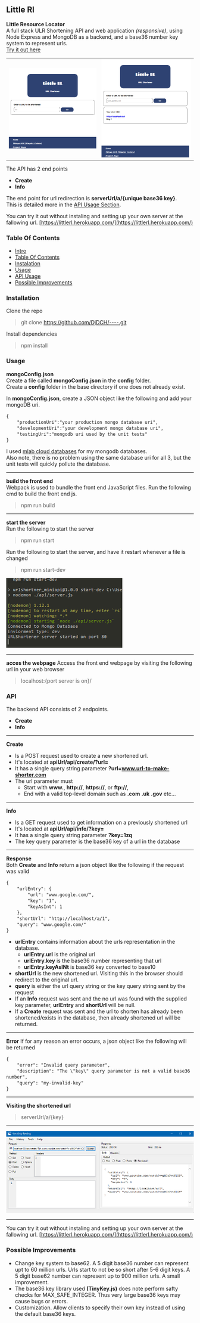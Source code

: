 

## Little Rl
**Little Resource Locator**  
A full stack ULR Shortening API and web application *(responsive)*, using Node Express and MongoDB as a backend, and a base36 number key system to represent urls.  
[Try it out here](https://littlerl.herokuapp.com/)

|   |   |
|---|---|
|![Webpage Screenshot 1](screenshots/screenshot-1.png)|![Webpage Screenshot 2](screenshots/screenshot-2.png)|  

The API has 2 end points
- **Create**
- **Info**  

The end point for url redirection is **serverUrl/a/{unique base36 key}**.  
This is detailed more in the [API Usage Section](#usage).

You can try it out without instaling and setting up your own server at the fallowing url.
[https://littlerl.herokuapp.com/](https://littlerl.herokuapp.com/)  



### Table Of Contents
- [Intro](#little-rl)
- [Table Of Contents](#table-of-contents)
- [Instalation](#installation)
- [Usage](#usage)
- [API Usage](#api)
- [Possible Improvements](#possible-improvements)

### Installation
Clone the repo
> git clone https://github.com/DjDCH/----.git

Install dependencies
> npm install

### Usage
**mongoConfig.json**  
Create a file called **mongoConfig.json** in the **config** folder.  
Create a **config** folder in the base directory if one does not already exist.  
  
In **mongoConfig.json**, create a JSON object like the following and add your mongoDB uri. 
```
{
	"productionUri":"your production mongo database uri",
	"developmentUri":"your development mongo database uri",
	"testingUri":"mongodb uri used by the unit tests"	
}
```

I used [mlab cloud databases](https://mlab.com) for my mongodb databases.  
Also note, there is no problem using the same database uri for all 3, but the unit tests will quickly pollute the database.  

***

**build the front end**  
Webpack is used to bundle the front end JavaScript files. Run the following cmd to build the front end js.
> npm run build

***

**start the server**  
Run the following to start the server
> npm run start  

Run the following to start the server, and have it restart whenever a file is changed
> npm run start-dev

![Server Start Screenshot](screenshots/screenshot-3.png)

***

**acces the webpage**
Access the front end webpage by visiting the following url in your web browser
> localhost:{port server is on}/

### API
The backend API consists of 2 endpoints.
- **Create**
- **Info** 
***
**Create**  
- Is a POST request used to create a new shortened url.
- It's located at **apiUrl/api/create/?url=**
- It has a single query string parameter **?url=www.url-to-make-shorter.com**
- The url parameter must
	- Start with **www.**, **http://**, **https://**, or **ftp://**,
	- End with a valid top-level domain such as **.com** **.uk** **.gov** etc...

***

**Info**  
- Is a GET request used to get information on a previously shortened url
- It's located at **apiUrl/api/info/?key=**
- It has a single query string parameter **?key=1zq**
- The key query parameter is the base36 key of a url in the database

***
**Response**  
Both **Create** and **Info** return a json object like the following if the request was valid
```
{
 	"urlEntry": {
    	"url": "www.google.com/",
    	"key": "1",
    	"keyAsInt": 1
  	},
  	"shortUrl": "http://localhost/a/1",
  	"query": "www.google.com/"
}
```
- **urlEntry** contains information about the urls representation in the database.
	- **urlEntry.url** is the original url
	- **urlEntry.key** is the base36 number representing that url
	- **urlEntry.keyAsINt** is base36 key converted to base10
- **shortUrl** is the new shortened url. Visiting this in the browser should redirect to the original url.
- **query** is either the url query string or the key query string sent by the request
- If an **Info** request was sent and the no url was found with the supplied key parameter, **urlEntry** and **shortUrl** will be null.
- If a **Create** request was sent and the url to shorten has already been shortened/exists in the database, then already shortened url will be returned.
***

**Error**
If for any reason an error occurs, a json object like the following will be returned
```
{
 	"error": "Invalid query parameter",
 	"description": "The \"key\" query parameter is not a valid base36 number",
 	"query": "my-invalid-key"
}

```
***

**Visiting the shortened url**
> serverUrl/a/{key}

***

![API Usage Screenshot](screenshots/screenshot-4.png)

***
You can try it out without instaling and setting up your own server at the fallowing url.
[https://littlerl.herokuapp.com/](https://littlerl.herokuapp.com/)   

### Possible Improvements
- Change key system to base62. A 5 digit base36 number can represent upt to 60 million urls. Urls start to not be so short after 5-6 digit keys. A 5 digit base62 number can represent up to 900 million urls. A small improvement.
- The base36 key library used **(TinyKey.js)** does note perform safty checks for MAX_SAFE_INTEGER. Thus very large base36 keys may cause bugs or errors.
- Customization. Allow clients to specify their own key instead of using the default base36 keys.


